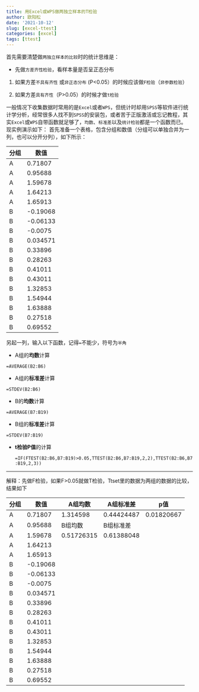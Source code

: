 ```yaml
---
title: 用Excel或WPS做两独立样本的T检验
author: 欧阳松
date: '2021-10-12'
slug: [excel-ttest]
categories: [excel]
tags: [ttest]
---
```


首先需要清楚做`两独立样本的比较`时的统计思维是：

-   先做`方差齐性检验`，看样本量是否呈正态分布

1.  如果方差`不具有齐性` 或`非正态分布`
    (P\<0.05）的时候应该做`F检验`（`非参数检验`）
    
2.  如果方差`具有齐性`（P\>0.05）的时候才做`t检验`

一般情况下收集数据时常用的是`Excel`或者`WPS`，但统计时却用`SPSS`等软件进行统计学分析，经常很多人找不到`SPSS`的安装包，或者苦于正版激活或忘记教程，其实`Excel`或`WPS`自带函数就足够了，`均数`、`标准差`以及`统计检验`都是一个函数而已。
现实例演示如下：
首先准备一个表格，包含分组和数值（分组可以单独合并为一列，也可以分开分列），如下所示：

| 分组 | 数值     |
|------|----------|
| A    | 0.71807  |
| A    | 0.95688  |
| A    | 1.59678  |
| A    | 1.64213  |
| A    | 1.65913  |
| B    | -0.19068 |
| B    | -0.06133 |
| B    | -0.0075  |
| B    | 0.034571 |
| B    | 0.33896  |
| B    | 0.28263  |
| B    | 0.41011  |
| B    | 0.43011  |
| B    | 1.32853  |
| B    | 1.54944  |
| B    | 1.63888  |
| B    | 0.27518  |
| B    | 0.69552  |

另起一列，输入以下函数，记得`=`不能少，符号为`半角`

-   A组的**均数**计算

`=AVERAGE(B2:B6)`

-   A组的**标准差**计算

`=STDEV(B2:B6)`

-   B的**均数**计算

`=AVERAGE(B7:B19)`

-   B组的**标准差**计算

`=STDEV(B7:B19)`

-   **t检验P值**的计算  

    `=IF(FTEST(B2:B6,B7:B19)>0.05,TTEST(B2:B6,B7:B19,2,2),TTEST(B2:B6,B7:B19,2,3))`

---

解释：先做F检验，如果F\>0.05就做T检验，Ttset里的数据为两组的数据的比较，结果如下

|分组  | 数值     | A组均数    | A组标准差  | p值        |
|------|----------|------------|------------|------------|
| A    | 0.71807  | 1.314598   | 0.44424487 | 0.01820667 |
| A    | 0.95688  | B组均数    | B组标准差  |            |
| A    | 1.59678  | 0.51726315 | 0.61388048 |            |
| A    | 1.64213  |            |            |            |
| A    | 1.65913  |            |            |            |
| B    | -0.19068 |            |            |            |
| B    | -0.06133 |            |            |            |
| B    | -0.0075  |            |            |            |
| B    | 0.034571 |            |            |            |
| B    | 0.33896  |            |            |            |
| B    | 0.28263  |            |            |            |
| B    | 0.41011  |            |            |            |
| B    | 0.43011  |            |            |            |
| B    | 1.32853  |            |            |            |
| B    | 1.54944  |            |            |            |
| B    | 1.63888  |            |            |            |
| B    | 0.27518  |            |            |            |
| B    | 0.69552  |            |            |            |
